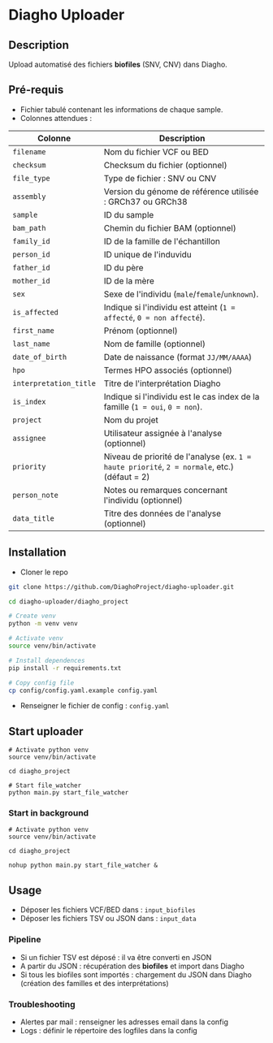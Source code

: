 # Diagho Uploader

## Description

Upload automatisé des fichiers **biofiles** (SNV, CNV) dans Diagho.



## Pré-requis

- Fichier tabulé contenant les informations de chaque sample.
- Colonnes attendues :


| **Colonne**              | **Description** |
|--------------------------|----------------|
| `filename`              | Nom du fichier VCF ou BED |
| `checksum`              | Checksum du fichier (optionnel) |
| `file_type`             | Type de fichier : SNV ou CNV |
| `assembly`              | Version du génome de référence utilisée : GRCh37 ou GRCh38 |
| `sample`                | ID du sample |
| `bam_path`              | Chemin du fichier BAM (optionnel) |
| `family_id`            | ID de la famille de l'échantillon |
| `person_id`            | ID unique de l'induvidu |
| `father_id`            | ID du père |
| `mother_id`            | ID de la mère |
| `sex`                  | Sexe de l'individu (`male`/`female`/`unknown`). |
| `is_affected`          | Indique si l'individu est atteint (`1 = affecté`, `0 = non affecté`). |
| `first_name`           | Prénom (optionnel) |
| `last_name`            | Nom de famille (optionnel) |
| `date_of_birth`        | Date de naissance (format `JJ/MM/AAAA`) |
| `hpo`                  | Termes HPO associés (optionnel) |
| `interpretation_title` | Titre de l'interprétation Diagho |
| `is_index`             | Indique si l'individu est le cas index de la famille (`1 = oui`, `0 = non`). |
| `project`              | Nom du projet |
| `assignee`             | Utilisateur assignée à l'analyse (optionnel) |
| `priority`             | Niveau de priorité de l'analyse (ex. `1 = haute priorité`, `2 = normale`, etc.) (défaut = 2) |
| `person_note`          | Notes ou remarques concernant l'individu (optionnel) |
| `data_title`           | Titre des données de l'analyse (optionnel) |


## Installation

- Cloner le repo

```bash
git clone https://github.com/DiaghoProject/diagho-uploader.git

cd diagho-uploader/diagho_project

# Create venv
python -m venv venv

# Activate venv
source venv/bin/activate

# Install dependences
pip install -r requirements.txt

# Copy config file
cp config/config.yaml.example config.yaml
```

- Renseigner le fichier de config : `config.yaml`



## Start uploader

```
# Activate python venv
source venv/bin/activate

cd diagho_project

# Start file_watcher
python main.py start_file_watcher
```

### Start in background

```
# Activate python venv
source venv/bin/activate

cd diagho_project

nohup python main.py start_file_watcher &
```

## Usage

- Déposer les fichiers VCF/BED dans : `input_biofiles`
- Déposer les fichiers TSV ou JSON dans : `input_data`

### Pipeline

- Si un fichier TSV est déposé : il va être converti en JSON
- A partir du JSON : récupération des **biofiles** et import dans Diagho
- Si tous les biofiles sont importés : chargement du JSON dans Diagho (création des familles et des interprétations)

### Troubleshooting

- Alertes par mail : renseigner les adresses email dans la config
- Logs : définir le répertoire des logfiles dans la config



